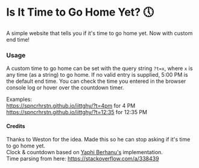 # Is It Time to Go Home Yet? :clock5:
A simple website that tells you if it's time to go home yet. Now with custom end time!

### Usage
A custom time to go home can be set with the query string `?t=x`, where `x` is any time (as a string) to go home. If no valid entry is supplied, 5:00 PM is the default end time. You can check the time you entered in the browser console log or hover over the countdown timer.

Examples:  
https://spncrhrstn.github.io/iittghy/?t=4pm for 4 PM  
https://spncrhrstn.github.io/iittghy/?t=12:35 for 12:35 PM  

#### Credits
Thanks to Weston for the idea. Made this so he can stop asking if it's time to go home yet.  
Clock & countdown based on [Yaphi Berhanu's](https://www.sitepoint.com/build-javascript-countdown-timer-no-dependencies/) implementation.  
Time parsing from here: https://stackoverflow.com/a/338439  
